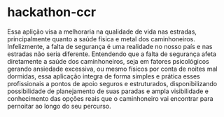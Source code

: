# hackathon-ccr

Essa aplição visa a melhoraria na qualidade de vida nas estradas, principalmente quanto a saúde física e metal dos caminhoneiros.
Infelizmente, a falta de segurança é uma realidade no nosso país e nas estradas não seria diferente.
Entendendo que a falta de segurança afeta diretamente a saúde dos caminhoneiros,
seja em fatores psicológicos gerando ansiedade excessiva, ou mesmo físicos por conta de noites mal dormidas,
essa aplicação integra de forma simples e prática esses profissionais a pontos de apoio seguros e estruturados,
disponibilizando possibilidade de planejamento de suas paradas e ampla visibilidade
e conhecimento das opções reais que o caminhoneiro vai encontrar para pernoitar ao longo do seu percurso.
